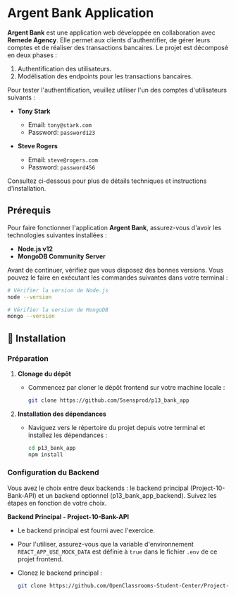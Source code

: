 # Argent Bank Application

**Argent Bank** est une application web développée en collaboration avec **Remede Agency**. Elle permet aux clients d'authentifier, de gérer leurs comptes et de réaliser des transactions bancaires. Le projet est décomposé en deux phases :

1. Authentification des utilisateurs.
2. Modélisation des endpoints pour les transactions bancaires.

Pour tester l'authentification, veuillez utiliser l'un des comptes d'utilisateurs suivants :

- **Tony Stark**

  - Email: `tony@stark.com`
  - Password: `password123`

- **Steve Rogers**
  - Email: `steve@rogers.com`
  - Password: `password456`

Consultez ci-dessous pour plus de détails techniques et instructions d'installation.

## Prérequis

Pour faire fonctionner l'application **Argent Bank**, assurez-vous d'avoir les technologies suivantes installées :

- **Node.js v12**
- **MongoDB Community Server**

Avant de continuer, vérifiez que vous disposez des bonnes versions. Vous pouvez le faire en exécutant les commandes suivantes dans votre terminal :

```bash
# Vérifier la version de Node.js
node --version

# Vérifier la version de MongoDB
mongo --version
```

## 🚀 Installation

### Préparation

1. **Clonage du dépôt**

   - Commencez par cloner le dépôt frontend sur votre machine locale :

     ```bash
     git clone https://github.com/5sensprod/p13_bank_app
     ```

2. **Installation des dépendances**

   - Naviguez vers le répertoire du projet depuis votre terminal et installez les dépendances :

     ```bash
     cd p13_bank_app
     npm install
     ```

### Configuration du Backend

Vous avez le choix entre deux backends : le backend principal (Project-10-Bank-API) et un backend optionnel (p13_bank_app_backend). Suivez les étapes en fonction de votre choix.

**Backend Principal - Project-10-Bank-API**

- Le backend principal est fourni avec l'exercice.
- Pour l'utiliser, assurez-vous que la variable d'environnement `REACT_APP_USE_MOCK_DATA` est définie à `true` dans le fichier `.env` de ce projet frontend.

- Clonez le backend principal :

  ```bash
  git clone https://github.com/OpenClassrooms-Student-Center/Project-10-Bank-API
  ```
